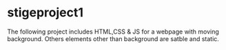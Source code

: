 # stigeproject1
The following project includes HTML,CSS & JS for a webpage with moving background.
Others elements other than background are satble and static.

